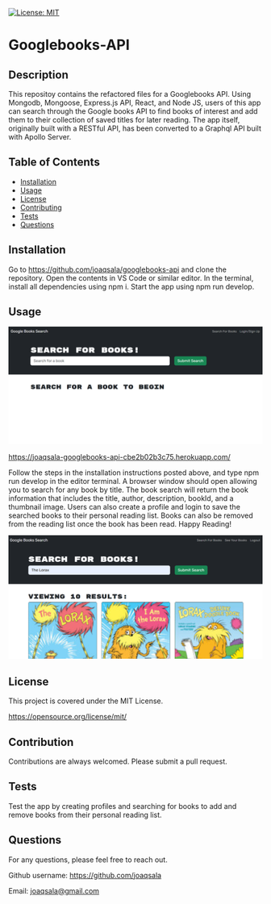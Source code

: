 
  [![License: MIT](https://img.shields.io/badge/License-MIT-yellow.svg)](https://opensource.org/license/mit/)

  # Googlebooks-API

  ## Description
  
  This repositoy contains the refactored files for a Googlebooks API. Using Mongodb, Mongoose, Express.js API, React, and Node JS, users of this app can search through the Google books API to find books of interest and add them to their collection of saved titles for later reading. The app itself, originally built with a RESTful API, has been converted to a Graphql API built with Apollo Server.

  ## Table of Contents

- [Installation](#installation)
- [Usage](#usage)
- [License](#license)
- [Contributing](#contribution)
- [Tests](#tests)
- [Questions](#questions)


## Installation

Go to https://github.com/joaqsala/googlebooks-api and clone the repository. Open the contents in VS Code or similar editor. In the terminal, install all dependencies using npm i. Start the app using npm run develop.


## Usage 

![Googlebooks homepage](./Assets/Screenshot-googlebooks-homepage.png)

https://joaqsala-googlebooks-api-cbe2b02b3c75.herokuapp.com/

Follow the steps in the installation instructions posted above, and type npm run develop in the editor terminal. A browser window should open allowing you to search for any book by title. The book search will return the book information that includes the title, author, description, bookId, and a thumbnail image. Users can also create a profile and login to save the searched books to their personal reading list. Books can also be removed from the reading list once the book has been read. Happy Reading!

![Googlebooks search result "The Lorax"](./Assets/Screenshot-googlebooks-search-result.png)

## License

This project is covered under the MIT License.
 
  https://opensource.org/license/mit/


## Contribution

Contributions are always welcomed. Please submit a pull request.


## Tests

Test the app by creating profiles and searching for books to add and remove books from their personal reading list.


## Questions

For any questions, please feel free to reach out. 

Github username: https://github.com/joaqsala

Email: joaqsala@gmail.com
